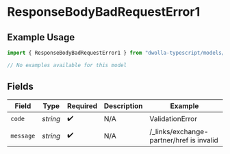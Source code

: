 # ResponseBodyBadRequestError1

## Example Usage

```typescript
import { ResponseBodyBadRequestError1 } from "dwolla-typescript/models/errors";

// No examples available for this model
```

## Fields

| Field                                    | Type                                     | Required                                 | Description                              | Example                                  |
| ---------------------------------------- | ---------------------------------------- | ---------------------------------------- | ---------------------------------------- | ---------------------------------------- |
| `code`                                   | *string*                                 | :heavy_check_mark:                       | N/A                                      | ValidationError                          |
| `message`                                | *string*                                 | :heavy_check_mark:                       | N/A                                      | /_links/exchange-partner/href is invalid |